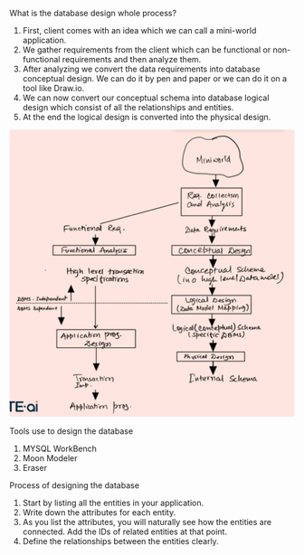What is the database design whole process?

1.  First, client comes with an idea which we can call a mini-world application.
2.  We gather requirements from the client which can be functional or non-functional requirements and then analyze them.
3.  After analyzing we convert the data requirements into database conceptual design. We can do it by pen and paper or we can do it on a tool like Draw.io.
4.  We can now convert our conceptual schema into database logical design which consist of all the relationships and entities.
5.  At the end the logical design is converted into the physical design.

![Database Desgin Flow](./images/database-design-flow.png)

Tools use to design the database

1. MYSQL WorkBench
2. Moon Modeler
3. Eraser

Process of designing the database

1. Start by listing all the entities in your application.
2. Write down the attributes for each entity.
3. As you list the attributes, you will naturally see how the entities are connected. Add the IDs of related entities at that point.
4. Define the relationships between the entities clearly.
